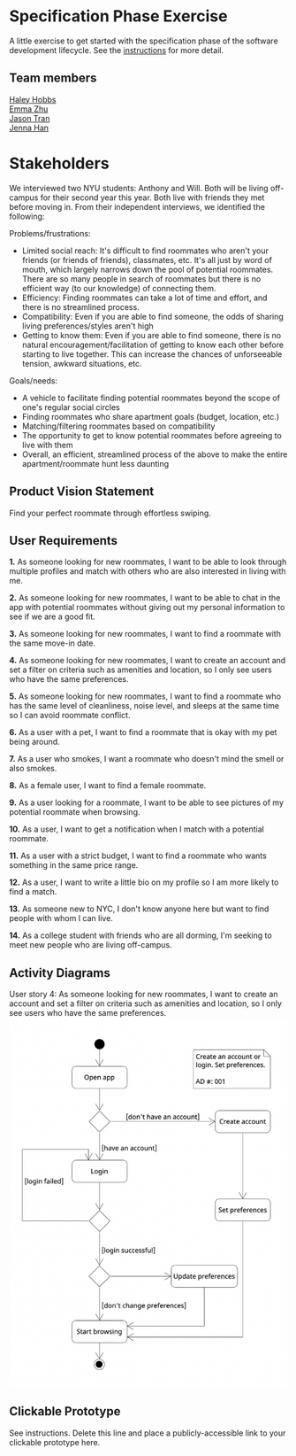 # Specification Phase Exercise

A little exercise to get started with the specification phase of the software development lifecycle. See the [instructions](instructions.md) for more detail.

## Team members

[Haley Hobbs](https://github.com/haleyhobbs) \
[Emma Zhu](https://github.com/ez106) \
[Jason Tran](https://github.com/huyy422) \
[Jenna Han](https://github.com/jnahan)

# Stakeholders

We interviewed two NYU students: Anthony and Will. Both will be living off-campus for their second year this year. Both live with friends they met before moving in. From their independent interviews, we identified the following:

Problems/frustrations:
- Limited social reach: It's difficult to find roommates who aren't your friends (or friends of friends), classmates, etc. It's all just by word of mouth, which largely narrows down the pool of potential roommates. There are so many people in search of roommates but there is no efficient way (to our knowledge) of connecting them.
- Efficiency: Finding roommates can take a lot of time and effort, and there is no streamlined process.
- Compatibility: Even if you are able to find someone, the odds of sharing living preferences/styles aren't high
- Getting to know them: Even if you are able to find someone, there is no natural encouragement/facilitation of getting to know each other before starting to live together. This can increase the chances of unforseeable tension, awkward situations, etc.

Goals/needs:
- A vehicle to facilitate finding potential roommates beyond the scope of one's regular social circles
- Finding roommates who share apartment goals (budget, location, etc.)
- Matching/filtering roommates based on compatibility
- The opportunity to get to know potential roommates before agreeing to live with them
- Overall, an efficient, streamlined process of the above to make the entire apartment/roommate hunt less daunting


## Product Vision Statement

Find your perfect roommate through effortless swiping.

## User Requirements

**1.** As someone looking for new roommates, I want to be able to look through multiple profiles and match with others who are also interested in living with me.

**2.** As someone looking for new roommates, I want to be able to chat in the app with potential roommates without giving out my personal information to see if we are a good fit.

**3.** As someone looking for new roommates, I want to find a roommate with the same move-in date.

**4.** As someone looking for new roommates, I want to create an account and set a filter on criteria such as amenities and location, so I only see users who have the same preferences.

**5.** As someone looking for new roommates, I want to find a roommate who has the same level of cleanliness, noise level, and sleeps at the same time so I can avoid roommate conflict.

**6.** As a user with a pet, I want to find a roommate that is okay with my pet being around.

**7.** As a user who smokes, I want a roommate who doesn't mind the smell or also smokes.

**8.** As a female user, I want to find a female roommate.

**9.** As a user looking for a roommate, I want to be able to see pictures of my potential roommate when browsing.

**10.** As a user, I want to get a notification when I match with a potential roommate.

**11.** As a user with a strict budget, I want to find a roommate who wants something in the same price range.

**12.** As a user, I want to write a little bio on my profile so I am more likely to find a match.

**13.** As someone new to NYC, I don't know anyone here but want to find people with whom I can live.

**14.** As a college student with friends who are all dorming, I'm seeking to meet new people who are living off-campus.


## Activity Diagrams
User story 4: As someone looking for new roommates, I want to create an account and set a filter on criteria such as amenities and location, so I only see users who have the same preferences.
![User story 4](images/AD_001.png)

## Clickable Prototype

See instructions. Delete this line and place a publicly-accessible link to your clickable prototype here.

